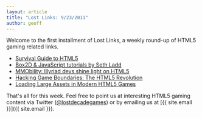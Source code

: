 ```yaml
---
layout: article
title: "Lost Links: 9/23/2011"
author: geoff
---
```

Welcome to the first installment of Lost Links, a weekly round-up of HTML5 gaming related links.

* [Survival Guide to HTML5][1]
* [Box2D &amp; JavaScript tutorials by Seth Ladd][2]
* [MMObility: Illyriad devs shine light on HTML5][3]
* [Hacking Game Boundaries: The HTML5 Revolution][4]
* [Loading Large Assets in Modern HTML5 Games][5]

That's all for this week. Feel free to point us at interesting HTML5 gaming content via Twitter ([@lostdecadegames](https://twitter.com/#!/lostdecadegames)) or by emailing us at [{{ site.email }}]({{ site.email }}).

[1]: http://www.phoboslab.org/ogs2011/#1
[2]: http://creativejs.com/2011/09/box2d-javascript-tutorial-series-by-seth-ladd/
[3]: http://massively.joystiq.com/2011/09/20/mmobility-illyriad-devs-shine-light-on-html5/
[4]: http://blog.betable.com/hacking-game-boundaries-the-html5-revolution
[5]: http://smus.com/game-asset-loader
